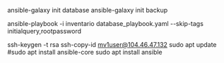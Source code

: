 ansible-galaxy init database
ansible-galaxy init backup

ansible-playbook -i inventario database_playbook.yaml --skip-tags initialquery,rootpassword

ssh-keygen -t rsa
ssh-copy-id mv1user@104.46.47.132
sudo apt update
#sudo apt install ansible-core
sudo apt install ansible